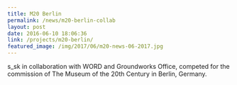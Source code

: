 ```yaml
---
title: M20 Berlin
permalink: /news/m20-berlin-collab
layout: post
date: 2016-06-10 18:06:36
link: /projects/m20-berlin/
featured_image: /img/2017/06/m20-news-06-2017.jpg
---
```


s_sk in collaboration with WORD and Groundworks Office, competed for the commission of The Museum of the 20th Century in Berlin, Germany.
